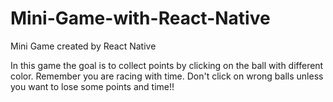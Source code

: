 # Mini-Game-with-React-Native
Mini Game created by React Native

In this game the goal is to collect points by clicking on the ball with different color. Remember you are racing with time. Don't click on wrong balls unless you want to lose some points and time!!
